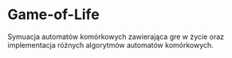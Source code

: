 # Game-of-Life
Symuacja automatów komórkowych zawierająca gre w życie oraz implementacja różnych algorytmów automatów komórkowych.
